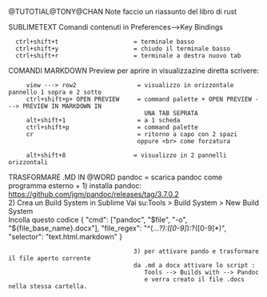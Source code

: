 @TUTOTIAL@TONY@CHAN
   Note
      faccio un riassunto del libro di rust


SUBLIMETEXT
   Comandi contenuti in Preferences-->Key Bindings

      ctrl+shift+t                     = terminale basso
      ctrl+shift+y                     = chiudo il terminale basso
      ctrl+shift+r                     = terminale a destra nuovo tab

COMANDI MARKDOWN 
   Preview
      per aprire in visualizzazine diretta scrivere:

         view ---> row2                 = visualizzo in orizzontale pannello 1 sopra e 2 sotto
         ctrl+shift+p+ OPEN PREVIEW     = command palette + OPEN PREVIEW ---> PREVIEW IN MARKDOWN IN 
                                          UNA TAB SEPRATA
         alt+shift+1                    = a 1 scheda
         ctrl+shift+p                   = command palette
         cr                             = ritorno a capo con 2 spazi
                                        oppure <br> come forzatura

         alt+shift+8                   = visualizzo in 2 pannelli orizzontali


TRASFORMARE .MD IN @WORD
         pandoc                        = scarica pandoc come programma esterno +
                                       1) installa pandoc: https://github.com/jgm/pandoc/releases/tag/3.7.0.2   
                                       2) Crea un Build System in Sublime
                                          Vai su:Tools > Build System > New Build System  
                                          Incolla questo codice
                                             {
                                              "cmd": ["pandoc", "$file", "-o", "${file_base_name}.docx"],
                                              "file_regex": "^(...*?):([0-9]*):?([0-9]*)",
                                              "selector": "text.html.markdown"
                                             }

                                       3) per attivare pando e trasformare il file aperto corrente  
                                       da .md a docx attivare lo script :  
                                          Tools --> Builds with --> Pandoc
                                          e verra creato il file .docs nella stessa cartella.
                                          


                                    
